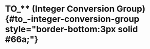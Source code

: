 # TO\_\*\* (Integer Conversion Group) {#to_-integer-conversion-group style="border-bottom:3px solid #66a;"}
